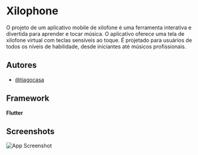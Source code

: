 
# Xilophone
O projeto de um aplicativo mobile de xilofone é uma ferramenta interativa e divertida para aprender e tocar música. O aplicativo oferece uma tela de xilofone virtual com teclas sensíveis ao toque. É projetado para usuários de todos os níveis de habilidade, desde iniciantes até músicos profissionais.


## Autores

- [@tiagocasa](https://www.github.com/tiagocasa)


## Framework

**Flutter**


## Screenshots

![App Screenshot](https://i.ibb.co/J7wYpgx/xilo.jpg)
